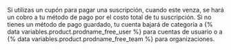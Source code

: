 Si utilizas un cupón para pagar una suscripción, cuando este venza, se hará un cobro a tu método de pago por el costo total de tu suscripción. Si no tienes un método de pago guardado, tu cuenta bajará de categoría a {% data variables.product.prodname_free_user %} para cuentas de usuario o a {% data variables.product.prodname_free_team %} para organizaciones.
